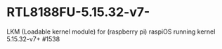 # RTL8188FU-5.15.32-v7-
LKM (Loadable kernel module) for (raspberry pi) raspiOS running kernel 5.15.32-v7+ #1538
